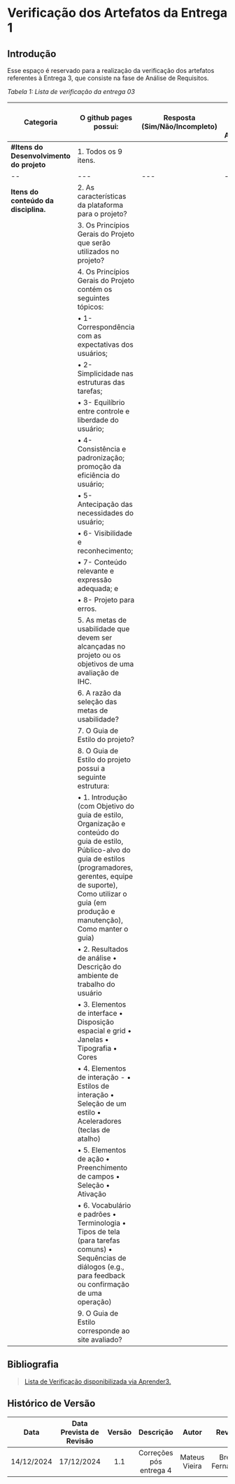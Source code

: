 # Verificação dos Artefatos da Entrega 1

## Introdução

Esse espaço é reservado para a realização da verificação dos artefatos referentes à Entrega 3, que consiste na fase de Análise de Requisitos.

_Tabela 1: Lista de verificação da entrega 03_

| **Categoria**                            | **O github pages possui:**                                                                                                                                                                                                                                   | **Resposta** (Sim/Não/Incompleto) | **Versão, Data e Hora da Avaliação** | **Observações** |
| ---------------------------------------- | --------------------------------------------------------------------------------------------------------------------------------------------------------------------------------------------------------------------------------------------- | --------------------------------- | ------------------------------------ | --------------- |
| **#Itens do Desenvolvimento do projeto** | 1. Todos os 9 itens.                                                                                                                                                                                                                          |                                   |                                      |                 |
| --                                       | ---                                                                                                                                                                                                                                           | ---                               | ---                                  | ---             |
| **Itens do conteúdo da disciplina.**     | 2. As características da plataforma para o projeto?                                                                                                                                                                                           |                                   |                                      |                 |
|                                          | 3. Os Princípios Gerais do Projeto que serão utilizados no projeto?                                                                                                                                                                           |                                   |                                      |                 |
|                                          | 4. Os Princípios Gerais do Projeto contém os seguintes tópicos:                                                                                                                                                                               |                                   |                                      |                 |
|                                          | • 1- Correspondência com as expectativas dos usuários;                                                                                                                                                                                        |                                   |                                      |                 |
|                                          | • 2- Simplicidade nas estruturas das tarefas;                                                                                                                                                                                                 |                                   |                                      |                 |
|                                          | • 3- Equilíbrio entre controle e liberdade do usuário;                                                                                                                                                                                        |                                   |                                      |                 |
|                                          | • 4- Consistência e padronização; promoção da eficiência do usuário;                                                                                                                                                                          |                                   |                                      |                 |
|                                          | • 5- Antecipação das necessidades do usuário;                                                                                                                                                                                                 |                                   |                                      |                 |
|                                          | • 6- Visibilidade e reconhecimento;                                                                                                                                                                                                           |                                   |                                      |                 |
|                                          | • 7- Conteúdo relevante e expressão adequada; e                                                                                                                                                                                               |                                   |                                      |                 |
|                                          | • 8- Projeto para erros.                                                                                                                                                                                                                      |                                   |                                      |                 |
|                                          | 5. As metas de usabilidade que devem ser alcançadas no projeto ou os objetivos de uma avaliação de IHC.                                                                                                                                       |                                   |                                      |                 |
|                                          | 6. A razão da seleção das metas de usabilidade?                                                                                                                                                                                               |                                   |                                      |                 |
|                                          | 7. O Guia de Estilo do projeto?                                                                                                                                                                                                               |                                   |                                      |                 |
|                                          | 8. O Guia de Estilo do projeto possui a seguinte estrutura:                                                                                                                                                                                   |                                   |                                      |                 |
|                                          | • 1. Introdução (com Objetivo do guia de estilo, Organização e conteúdo do guia de estilo, Público-alvo do guia de estilos (programadores, gerentes, equipe de suporte), Como utilizar o guia (em produção e manutenção), Como manter o guia) |                                   |                                      |                 |
|                                          | • 2. Resultados de análise • Descrição do ambiente de trabalho do usuário                                                                                                                                                                     |                                   |                                      |                 |
|                                          | • 3. Elementos de interface • Disposição espacial e grid • Janelas • Tipografia • Cores                                                                                                                                                       |                                   |                                      |                 |
|                                          | • 4. Elementos de interação - • Estilos de interação • Seleção de um estilo • Aceleradores (teclas de atalho)                                                                                                                                 |                                   |                                      |                 |
|                                          | • 5. Elementos de ação • Preenchimento de campos • Seleção • Ativação                                                                                                                                                                         |                                   |                                      |                 |
|                                          | • 6. Vocabulário e padrões • Terminologia • Tipos de tela (para tarefas comuns) • Sequências de diálogos (e.g., para feedback ou confirmação de uma operação)                                                                                 |                                   |                                      |                 |
|                                          | 9. O Guia de Estilo corresponde ao site avaliado?                                                                                                                                                                                             |                                   |                                      |                 |

## Bibliografia

> [Lista de Verificação disponibilizada via Aprender3.](https://aprender3.unb.br/pluginfile.php/2972625/mod_resource/content/58/Plano_de_Ensino%20FIHC%20022024%20Turma%2001%20v2.pdf)

## Histórico de Versão

|    Data    | Data Prevista de Revisão | Versão |        Descrição        |     Autor     |     Revisor     |
| :--------: | :----------------------: | :----: | :---------------------: | :-----------: | :-------------: |
| 14/12/2024 |        17/12/2024        |  1.1   | Correções pós entrega 4 | Mateus Vieira | Breno Fernandes |
